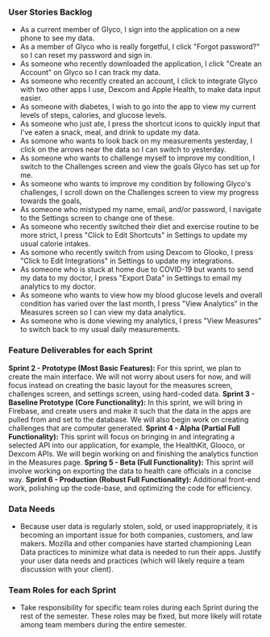 ### User Stories Backlog
- As a current member of Glyco, I sign into the application on a new phone to see my data.
- As a member of Glyco who is really forgetful, I click "Forgot password?" so I can reset my password and sign in.
- As someone who recently downloaded the application, I click "Create an Account" on Glyco so I can track my data.
- As someone who recently created an account, I click to integrate Glyco with two other apps I use, Dexcom and Apple Health, to make data input easier.
- As someone with diabetes, I wish to go into the app to view my current levels of steps, calories, and glucose levels.
- As someone who just ate, I press the shortcut icons to quickly input that I've eaten a snack, meal, and drink to update my data.
- As somone who wants to look back on my measurements yesterday, I click on the arrows near the data so I can switch to yesterday.
- As someone who wants to challenge myself to improve my condition, I switch to the Challenges screen and view the goals Glyco has set up for me.
- As someone who wants to improve my condition by following Glyco's challenges, I scroll down on the Challenges screen to view my progress towards the goals,
- As someone who mistyped my name, email, and/or password, I navigate to the Settings screen to change one of these.
- As someone who recently switched their diet and exercise routine to be more strict, I press "Click to Edit Shortcuts" in Settings to update my usual calorie intakes.
- As somone who recently switch from using Dexcom to Glooko, I press "Click to Edit Integrations" in Settings to update my integrations.
- As someone who is stuck at home due to COVID-19 but wants to send my data to my doctor, I press "Export Data" in Settings to email my analytics to my doctor.
- As someone who wants to view how my blood glucose levels and overall condition has varied over the last month, I press "View Analytics" in the Measures screen so I can view my data analytics.
- As someone who is done viewing my analytics, I press "View Measures" to switch back to my usual daily measurements.

### Feature Deliverables for each Sprint

**Sprint 2 - Prototype (Most Basic Features):** For this sprint, we plan to create the main interface. We will not worry about users for now, and will focus instead on creating the basic layout for the measures screen, challenges screen, and settings screen, using hard-coded data.
**Sprint 3 - Baseline Prototype (Core Functionality):** In this sprint, we will bring in Firebase, and create users and make it such that the data in the apps are pulled from and set to the database. We will also begin work on creating challenges that are computer generated.
**Sprint 4 - Alpha (Partial Full Functionality):** This sprint will focus on bringing in and integrating a selected API into our application, for example, the HealthKit, Glooco, or Dexcom APIs. We will begin working on and finishing the analytics function in the Measures page.
**Spring 5 - Beta (Full Functionality):** This sprint will involve working on exporting the data to health care officials in a concise way. 
**Sprint 6 - Production (Robust Full Functionality):** Additional front-end work, polishing up the code-base, and optimizing the code for efficiency.


### Data Needs
* Because user data is regularly stolen, sold, or used inappropriately, it is becoming an important issue for both companies, customers, and law makers. Mozilla and other companies have started championing Lean Data practices to minimize what data is needed to run their apps. Justify your user data needs and practices (which will likely require a team discussion with your client).

### Team Roles for each Sprint
* Take responsibility for specific team roles during each Sprint during the rest of the semester. These roles may be fixed, but more likely will rotate among team members during the entire semester.